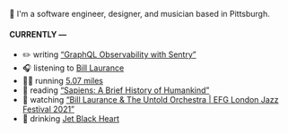 👋 I'm a software engineer, designer, and musician based in Pittsburgh.

#### CURRENTLY —

* ✏️ writing [“GraphQL Observability with Sentry”](https://www.amoscato.com/journal/graphql-observability/)
* 🎧 listening to [Bill Laurance](https://www.last.fm/music/Bill+Laurance/_/Audrey)
* 🏃‍♂️ running [5.07 miles](https://www.strava.com/activities/6160167279)
* 📘 reading [“Sapiens: A Brief History of Humankind”](https://www.goodreads.com/book/show/23692271-sapiens)
* 🍿 watching [“Bill Laurance &amp; The Untold Orchestra | EFG London Jazz Festival 2021”](https://youtu.be/W626yZi15js)
* 🍺 drinking [Jet Black Heart](https://untappd.com/user/namoscato/checkin/1115724077)
